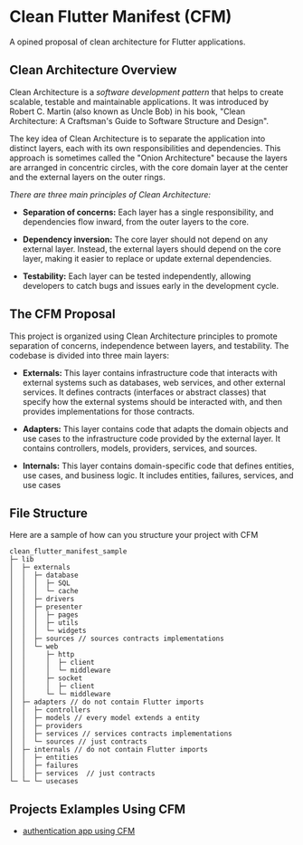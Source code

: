 # Clean Flutter Manifest (CFM)
A opined proposal of clean architecture for Flutter applications.

## Clean Architecture Overview
Clean Architecture is a _software development pattern_ that helps to create scalable, testable and maintainable applications. It was introduced by Robert C. Martin (also known as Uncle Bob) in his book, "Clean Architecture: A Craftsman's Guide to Software Structure and Design".

The key idea of Clean Architecture is to separate the application into distinct layers, each with its own responsibilities and dependencies. This approach is sometimes called the "Onion Architecture" because the layers are arranged in concentric circles, with the core domain layer at the center and the external layers on the outer rings.

_There are three main principles of Clean Architecture:_

- **Separation of concerns:** Each layer has a single responsibility, and dependencies flow inward, from the outer layers to the core.

- **Dependency inversion:** The core layer should not depend on any external layer. Instead, the external layers should depend on the core layer, making it easier to replace or update external dependencies.

- **Testability:** Each layer can be tested independently, allowing developers to catch bugs and issues early in the development cycle.


## The CFM Proposal
This project is organized using Clean Architecture principles to promote separation of concerns, independence between layers, and testability. The codebase is divided into three main layers:

- **Externals:** This layer contains infrastructure code that interacts with external systems such as databases, web services, and other external services. It defines contracts (interfaces or abstract classes) that specify how the external systems should be interacted with, and then provides implementations for those contracts.

- **Adapters:** This layer contains code that adapts the domain objects and use cases to the infrastructure code provided by the external layer. It contains controllers, models, providers, services, and sources.

- **Internals:** This layer contains domain-specific code that defines entities, use cases, and business logic. It includes entities, failures, services, and use cases

## File Structure
Here are a sample of how can you structure your project with CFM

```
clean_flutter_manifest_sample
├─ lib
│  ├─ externals
│  │  ├─ database
│  │  │  ├─ SQL
│  │  │  └─ cache
│  │  ├─ drivers
│  │  ├─ presenter
│  │  │  ├─ pages
│  │  │  ├─ utils
│  │  │  └─ widgets
│  │  ├─ sources // sources contracts implementations
│  │  └─ web
│  │     ├─ http
│  │     │  ├─ client
│  │     │  └─ middleware
│  │     ├─ socket
│  │     │  ├─ client
│  │     └─ └─ middleware
│  ├─ adapters // do not contain Flutter imports
│  │  ├─ controllers
│  │  ├─ models // every model extends a entity
│  │  ├─ providers
│  │  ├─ services // services contracts implementations
│  │  └─ sources // just contracts
│  ├─ internals // do not contain Flutter imports
│  │  ├─ entities
│  │  ├─ failures
│  │  ├─ services  // just contracts
└─ └─ └─ usecases
```
 
## Projects Exlamples Using CFM
 
- [authentication app using CFM](https://github.com/HenriqueNas/clean_arch_flutter_auth)
